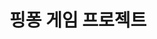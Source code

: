 # 핑퐁 게임 프로젝트

<br>

<!-- ![화면이미지](imgs/screen01.png) -->



<br>
<br>
<br>
<br>
<br>
<br>
<br>
<br>
<br>

